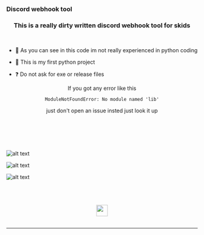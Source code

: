 

### Discord webhook tool  


### <div align="center">This is a really dirty written discord webhook tool for skids</div>  
  
<br/>  

- 🔭 As you can see in this code im not really experienced in python coding  
  

- 🍞 This is my first python project   
  

- ❓ Do not ask for exe or release files
  <br/>  
<div align="center">
If you got any error like this 

```ModuleNotFoundError: No module named 'lib'```

just don't open an issue insted just look it up   
 </div>  

<br/>  
<br/>  
<br/>  
<br/>  


![alt text](https://github.com/Hiradpi/GUI-webhook-tool/blob/main/screanshots/check.png?raw=true)
<br/>  

![alt text](https://github.com/Hiradpi/GUI-webhook-tool/blob/main/screanshots/Spammer.png?raw=true)
<br/>  

![alt text](https://github.com/Hiradpi/GUI-webhook-tool/blob/main/screanshots/delete.png?raw=true)






<br/>  
<br/>  
<br/>  











<div align="center">
            <a href="https://discord.gg/FQTpEdrkTw" target="_blank" style="display: inline-block;">
                <img
                    src="https://assets-global.website-files.com/6257adef93867e50d84d30e2/636e0a6918e57475a843f59f_icon_clyde_black_RGB.svg" width="30" height="30"
                    align="center"
                />
            </a></div>
<br />

----
